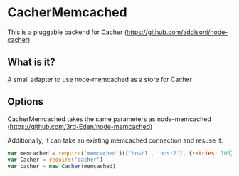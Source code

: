 # CacherMemcached
This is a pluggable backend for Cacher (https://github.com/addisonj/node-cacher)

## What is it?
A small adapter to use node-memcached as a store for Cacher

## Options
CacherMemcached takes the same parameters as node-memcached (https://github.com/3rd-Eden/node-memcached)

Additionally, it can take an existing memcached connection and resuse it:
```JavaScript
var memcached = require('memcached')(['host1', 'host2'], {retries: 100})
var Cacher = require('cacher')
var cacher = new Cacher(memcached)
```

